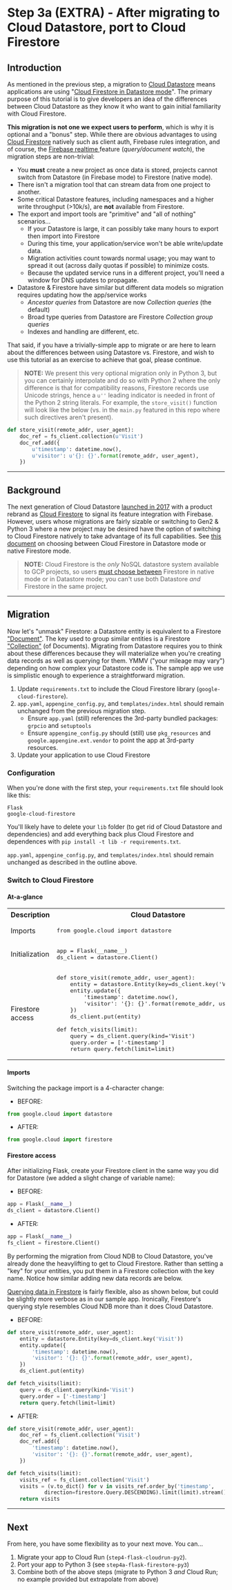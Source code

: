 # Step 3a (EXTRA) - After migrating to Cloud Datastore, port to Cloud Firestore

## Introduction

As mentioned in the previous step, a migration to [Cloud Datastore](https://cloud.google.com/datastore) means applications are using "[Cloud Firestore in Datastore mode](https://cloud.google.com/datastore/docs)". The primary purpose of this tutorial is to give developers an idea of the differences between Cloud Datastore as they know it who want to gain initial familiarity with Cloud Firestore.

**This migration is not one we expect users to perform**, which is why it is optional and a "bonus" step. While there are obvious advantages to using [Cloud Firestore](https://cloud.google.com/firestore) natively such as client auth, Firebase rules integration, and of course, the [Firebase realtime ](https://firebase.google.com/products/realtime-database) feature (_query/document watch_), the migration steps are non-trivial:

- You **must** create a new project as once data is stored, projects cannot switch from Datastore (in Firebase mode) to Firestore (native mode).
- There isn't a migration tool that can stream data from one project to another.
- Some critical Datastore features, including namespaces and a higher write throughput (>10k/s), are **not** available from Firestore.
- The export and import tools are "primitive" and "all of nothing" scenarios...
    - If your Datastore is large, it can possibly take many hours to export then import into Firestore
    - During this time, your application/service won't be able write/update data.
    - Migration activities count towards normal usage; you may want to spread it out (across daily quotas if possible) to minimize costs.
    - Because the updated service runs in a different project, you'll need a window for DNS updates to propagate.
-  Datastore & Firestore have similar but different data models so migration requires updating how the app/service works
    - _Ancestor queries_ from Datastore are now _Collection queries_ (the default)
    - Broad type queries from Datastore are Firestore _Collection group queries_
    - Indexes and handling are different, etc.

That said, if you have a trivially-simple app to migrate or are here to learn about the differences between using Datastore vs. Firestore, and wish to use this tutorial as an exercise to achieve that goal, please continue.

> **NOTE:** We present this very optional migration only in Python 3, but you can certainly interpolate and do so with Python 2 where the only difference is that for compatibility reasons, Firestore records use Unicode strings, hence a `u''` leading indicator is needed in front of the Python 2 string literals. For example, the `store_visit()` function will look like the below (vs. in the `main.py` featured in this repo where such directives aren't present).

```python
def store_visit(remote_addr, user_agent):
    doc_ref = fs_client.collection(u'Visit')
    doc_ref.add({
        u'timestamp': datetime.now(),
        u'visitor': u'{}: {}'.format(remote_addr, user_agent),
    })
```

---

## Background

The next generation of Cloud Datastore [launched in 2017](https://developers.googleblog.com/2017/10/introducing-cloud-firestore-our-new.html) with a product rebrand as [Cloud Firestore](https://cloud.google.com/firestore) to signal its feature integration with Firebase. However, users whose migrations are fairly sizable or switching to Gen2 & Python 3 where a new project may be desired have the option of switching to Cloud Firestore natively to take advantage of its full capabilities. See [this document](https://cloud.google.com/datastore/docs/firestore-or-datastore) on choosing between Cloud Firestore in Datastore mode or native Firestore mode.

> **NOTE:** Cloud Firestore is the *only* NoSQL datastore system available to GCP projects, so users [must choose between](https://cloud.google.com/datastore/docs/firestore-or-datastore#choosing_a_database_mode) Firestore in native mode or in Datastore mode; you can't use both Datastore *and* Firestore in the same project.

---

## Migration

Now let's "unmask" Firestore: a Datastore entity is equivalent to a Firestore ["Document"](https://cloud.google.com/firestore/docs/data-model#documents). The key used to group similar entities is a Firestore ["Collection"](https://cloud.google.com/firestore/docs/data-model#collections) (of Documents). Migrating from Datastore requires you to think about these differences because they will materialize when you're creating data records as well as querying for them. YMMV ("your mileage may vary") depending on how complex your Datastore code is. The sample app we use is simplistic enough to experience a straightforward migration.

1. Update `requirements.txt` to include the Cloud Firestore library (`google-cloud-firestore`).
1. `app.yaml`, `appengine_config.py`, and `templates/index.html` should remain unchanged from the previous migration step.
    - Ensure `app.yaml` (still) references the 3rd-party bundled packages: `grpcio` and `setuptools`
    - Ensure `appengine_config.py` should (still) use `pkg_resources` and `google.appengine.ext.vendor` to point the app at 3rd-party resources.
1. Update your application to use Cloud Firestore

### Configuration

When you're done with the first step, your `requirements.txt` file should look like this:

    Flask
    google-cloud-firestore

You'll likely have to delete your `lib` folder (to get rid of Cloud Datastore and dependencies) and add everything back plus Cloud Firestore and dependences with `pip install -t lib -r requirements.txt`.

`app.yaml`, `appengine_config.py`, and `templates/index.html` should remain unchanged as described in the outline above.

### Switch to Cloud Firestore

#### At-a-glance

<table>
<tr>
<th>Description</th>
<th>Cloud Datastore</th>
<th>Cloud Firestore</th>
</tr>
<tr>
<td>Imports</td>
<td>
<pre lang="python">
from google.cloud import datastore
</pre>
</td>
<td>
<pre lang="python">
from google.cloud import firestore
</pre>
</td>
</tr>
<tr>
<td>Initialization</td>
<td>
<pre lang="python">
app = Flask(__name__)
ds_client = datastore.Client()
</pre>
</td>
<td>
<pre lang="python">
app = Flask(__name__)
fs_client = firestore.Client()
</pre>
</td>
</tr>
<tr>
<td>Firestore access</td>
<td>
<pre lang="python">
def store_visit(remote_addr, user_agent):
    entity = datastore.Entity(key=ds_client.key('Visit'))
    entity.update({
        'timestamp': datetime.now(),
        'visitor': '{}: {}'.format(remote_addr, user_agent),
    })
    ds_client.put(entity)
&nbsp;
def fetch_visits(limit):
    query = ds_client.query(kind='Visit')
    query.order = ['-timestamp']
    return query.fetch(limit=limit)
</pre>
</td>
<td>
<pre lang="python">
def store_visit(remote_addr, user_agent):
    doc_ref = fs_client.collection('Visit')
    doc_ref.add({
        'timestamp': datetime.now(),
        'visitor': '{}: {}'.format(remote_addr, user_agent),
    })
&nbsp;
def fetch_visits(limit):
    visits_ref = fs_client.collection('Visit')
    visits = (v.to_dict() for v in visits_ref.order_by('timestamp',
            direction=firestore.Query.DESCENDING).limit(limit).stream())
    return visits
</pre>
</td>
</tr>
</table>

#### Imports

Switching the package import is a 4-character change:

- BEFORE:

```python
from google.cloud import datastore
```

- AFTER:

```python
from google.cloud import firestore
```

#### Firestore access

After initializing Flask, create your Firestore client in the same way you did for Datastore (we added a slight change of variable name):

- BEFORE:

```python
app = Flask(__name__)
ds_client = datastore.Client()
```

- AFTER:

```python
app = Flask(__name__)
fs_client = firestore.Client()
```

By performing the migration from Cloud NDB to Cloud Datastore, you've already done the heavylifting to get to Cloud Firestore. Rather than setting a "key" for your entities, you put them in a Firestore collection with the key name. Notice how similar adding new data records are below.

[Querying data in Firestore](https://cloud.google.com/firestore/docs/query-data/queries) is fairly flexible, also as shown below, but could be slightly more verbose as in our sample app. Ironically, Firestore's querying style resembles Cloud NDB more than it does Cloud Datastore.

- BEFORE:

```python
def store_visit(remote_addr, user_agent):
    entity = datastore.Entity(key=ds_client.key('Visit'))
    entity.update({
        'timestamp': datetime.now(),
        'visitor': '{}: {}'.format(remote_addr, user_agent),
    })
    ds_client.put(entity)

def fetch_visits(limit):
    query = ds_client.query(kind='Visit')
    query.order = ['-timestamp']
    return query.fetch(limit=limit)
```


- AFTER:

```python
def store_visit(remote_addr, user_agent):
    doc_ref = fs_client.collection('Visit')
    doc_ref.add({
        'timestamp': datetime.now(),
        'visitor': '{}: {}'.format(remote_addr, user_agent),
    })

def fetch_visits(limit):
    visits_ref = fs_client.collection('Visit')
    visits = (v.to_dict() for v in visits_ref.order_by('timestamp',
            direction=firestore.Query.DESCENDING).limit(limit).stream())
    return visits
```

---

## Next

From here, you have some flexibility as to your next move. You can...

1. Migrate your app to Cloud Run (`step4-flask-cloudrun-py2`).
1. Port your app to Python 3 (see `step4a-flask-firestore-py3`)
1. Combine both of the above steps (migrate to Python 3 *and* Cloud Run; no example provided but extrapolate from above)
